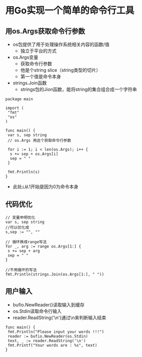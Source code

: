 # 用Go实现一个简单的命令行工具

## 用os.Args获取命令行参数

+ os包提供了用于处理操作系统相关内容的函数/值
  + 独立于平台的方式
+ os.Args变量
  + 获取命令行参数
  + 他是个string slice（string类型的切片）
  + 第一个值是命令本身
+ strings.Join函数
  + strings包的Jion函数，能将string的集合组合成一个字符串

```golang
package main

import (
 "fmt"
 "os"
)

func main() {
 var s, sep string
 // os.Args 用这个获取命令行参数

 for i := 1; i < len(os.Args); i++ {
  s += sep + os.Args[i]
  sep = " "
 }

 fmt.Println(s)
}
```

+ 此处`i`从1开始是因为0为命令本身

## 代码优化

```golang
// 变量申明优化
var s, sep string
//可以优化成
s,sep := "", ""

// 循环换成range写法
for _, arg := range os.Args[1:] {
 s += sep + arg
 sep = " "
}

//不用循环的写法
fmt.Println(strings.Join(os.Args[1:], " "))

```

## 用户输入

+ bufio.NewReader()读取输入到缓存
+ os.Stdin读取命令行输入
+ reader.ReadString('\n')通过\n来判断输入结束

```golang
func main() {
 fmt.Println("Please input your words !!!")
 reader := bufio.NewReader(os.Stdin)
 text, _ := reader.ReadString('\n')
 fmt.Printf("Your words are : %s", text)
}
```
